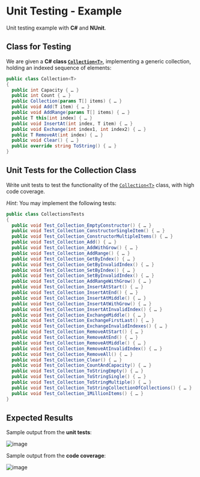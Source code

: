 # Unit Testing - Example

Unit testing example with **C#** and **NUnit**.

## Class for Testing

We are given a **C# class [`Collection<T>`](https://github.com/nakov/UnitTestingExample/blob/main/Collections/Collection.cs)**, implementing a generic collection, holding an indexed sequence of elements:

```cs
public class Collection<T>
{
  public int Capacity { … }
  public int Count { … }
  public Collection(params T[] items) { … }
  public void Add(T item) { … }
  public void AddRange(params T[] items) { … }
  public T this[int index] { … }
  public void InsertAt(int index, T item) { … }
  public void Exchange(int index1, int index2) { … }
  public T RemoveAt(int index) { … }
  public void Clear() { … }
  public override string ToString() { … }
}
```

## Unit Tests for the Collection<T> Class

Write unit tests to test the functionality of the [`Collection<T>`](https://github.com/nakov/UnitTestingExample/blob/main/Collections/Collection.cs) class, with high code coverage.

_Hint_: You may implement the following tests:

```cs
public class CollectionsTests
{
  public void Test_Collection_EmptyConstructor() { … }
  public void Test_Collection_ConstructorSingleItem() { … }
  public void Test_Collection_ConstructorMultipleItems() { … }
  public void Test_Collection_Add() { … }
  public void Test_Collection_AddWithGrow() { … }
  public void Test_Collection_AddRange() { … }
  public void Test_Collection_GetByIndex() { … }
  public void Test_Collection_GetByInvalidIndex() { … }
  public void Test_Collection_SetByIndex() { … }
  public void Test_Collection_SetByInvalidIndex() { … }
  public void Test_Collection_AddRangeWithGrow() { … }
  public void Test_Collection_InsertAtStart() { … }
  public void Test_Collection_InsertAtEnd() { … }
  public void Test_Collection_InsertAtMiddle() { … }
  public void Test_Collection_InsertAtWithGrow() { … }
  public void Test_Collection_InsertAtInvalidIndex() { … }
  public void Test_Collection_ExchangeMiddle() { … }
  public void Test_Collection_ExchangeFirstLast() { … }
  public void Test_Collection_ExchangeInvalidIndexes() { … }
  public void Test_Collection_RemoveAtStart() { … }
  public void Test_Collection_RemoveAtEnd() { … }
  public void Test_Collection_RemoveAtMiddle() { … }
  public void Test_Collection_RemoveAtInvalidIndex() { … }
  public void Test_Collection_RemoveAll() { … }
  public void Test_Collection_Clear() { … }
  public void Test_Collection_CountAndCapacity() { … }
  public void Test_Collection_ToStringEmpty() { … }
  public void Test_Collection_ToStringSingle() { … }
  public void Test_Collection_ToStringMultiple() { … }
  public void Test_Collection_ToStringCollectionOfCollections() { … }
  public void Test_Collection_1MillionItems() { … }
}
```

## Expected Results

Sample output from the **unit tests**:

![image](https://user-images.githubusercontent.com/1689586/114179602-e0500380-9947-11eb-8cb2-737823fe5f62.png)

Sample output from the **code coverage**:

![image](https://user-images.githubusercontent.com/1689586/114179830-2a38e980-9948-11eb-8e4d-a21069de0088.png)
